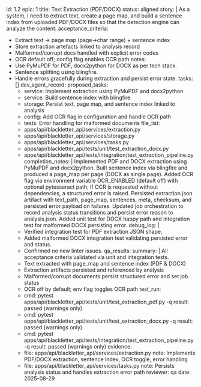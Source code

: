 id: 1.2
epic: 1
title: Text Extraction (PDF/DOCX)
status: aligned
story: |
  As a system, I need to extract text, create a page map, and build a sentence index from uploaded PDF/DOCX files so that the detection engine can analyze the content.
acceptance_criteria:
  - Extract text → page map (page→char range) + sentence index
  - Store extraction artefacts linked to analysis record
  - Malformed/corrupt docs handled with explicit error codes
  - OCR default off; config flag enables OCR path
notes:
  - Use PyMuPDF for PDF, docx2python for DOCX as per tech stack.
  - Sentence splitting using blingfire.
  - Handle errors gracefully during extraction and persist error state.
tasks: []
dev_agent_record:
  proposed_tasks:
    - service: Implement extraction using PyMuPDF and docx2python
    - service: Build sentence index with blingfire
    - storage: Persist text, page map, and sentence index linked to analysis
    - config: Add OCR flag in configuration and handle OCR path
    - tests: Error handling for malformed documents
  file_list:
    - apps/api/blackletter_api/services/extraction.py
    - apps/api/blackletter_api/services/storage.py
    - apps/api/blackletter_api/services/tasks.py
    - apps/api/blackletter_api/tests/unit/test_extraction_docx.py
    - apps/api/blackletter_api/tests/integration/test_extraction_pipeline.py
  completion_notes: |
    Implemented PDF and DOCX extraction using PyMuPDF and docx2python. Built sentence index via blingfire and produced a page_map per page (DOCX as single page). Added OCR flag via environment variable OCR_ENABLED (default off) with optional pytesseract path; if OCR is requested without dependencies, a structured error is raised. Persisted extraction.json artifact with text_path, page_map, sentences, meta, checksum, and persisted error payload on failures. Updated job orchestration to record analysis status transitions and persist error reason to analysis.json. Added unit test for DOCX happy path and integration test for malformed DOCX persisting error.
  debug_log: |
    - Verified integration test for PDF extraction JSON shape.
    - Added malformed DOCX integration test validating persisted error and status.
    - Confirmed no new linter issues.
qa_results:
  summary: |
    All acceptance criteria validated via unit and integration tests.
    - Text extracted with page_map and sentence index (PDF & DOCX)
    - Extraction artifacts persisted and referenced by analysis
    - Malformed/corrupt documents persist structured error and set job status
    - OCR off by default; env flag toggles OCR path
  test_run:
    - cmd: pytest apps/api/blackletter_api/tests/unit/test_extraction_pdf.py -q
      result: passed (warnings only)
    - cmd: pytest apps/api/blackletter_api/tests/unit/test_extraction_docx.py -q
      result: passed (warnings only)
    - cmd: pytest apps/api/blackletter_api/tests/integration/test_extraction_pipeline.py -q
      result: passed (warnings only)
  evidence:
    - file: apps/api/blackletter_api/services/extraction.py
      note: Implements PDF/DOCX extraction, sentence index, OCR toggle, error handling
    - file: apps/api/blackletter_api/services/tasks.py
      note: Persists analysis status and handles extraction error path
  reviewer: qa
  date: 2025-08-29
